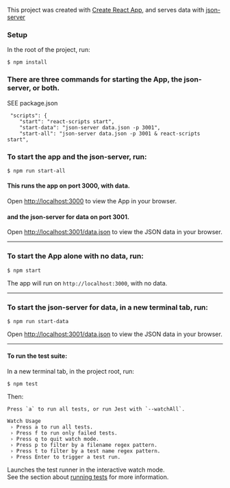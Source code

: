 This project was created with [Create React App](https://github.com/facebook/create-react-app), and serves data with [json-server](https://www.npmjs.com/package/json-server)

### Setup

In the root of the project, run:

```
$ npm install
```

### There are three commands for starting the App, the json-server, or both.

SEE package.json

```
 "scripts": {
    "start": "react-scripts start",
    "start-data": "json-server data.json -p 3001",
    "start-all": "json-server data.json -p 3001 & react-scripts start",
```

### To start the app and the json-server, run:

```
$ npm run start-all
```

#### This runs the app on port 3000, with data.

Open [http://localhost:3000](http://localhost:3000) to view the App in your browser.

#### and the json-server for data on port 3001.

Open [http://localhost:3001/data.json](http://localhost:3001/data.json) to view the JSON data in your browser.

---

### To start the App alone with no data, run:

```
$ npm start
```

The app will run on `http://localhost:3000`, with no data.

---

### To start the json-server for data, in a new terminal tab, run:

```
$ npm run start-data
```

Open [http://localhost:3001/data.json](http://localhost:3001/data.json) to view the JSON data in your browser.

---

#### To run the test suite:

In a new terminal tab, in the project root, run:

```
$ npm test
```

Then:

```
Press `a` to run all tests, or run Jest with `--watchAll`.

Watch Usage
 › Press a to run all tests.
 › Press f to run only failed tests.
 › Press q to quit watch mode.
 › Press p to filter by a filename regex pattern.
 › Press t to filter by a test name regex pattern.
 › Press Enter to trigger a test run.

```

Launches the test runner in the interactive watch mode.\
See the section about [running tests](https://facebook.github.io/create-react-app/docs/running-tests) for more information.

